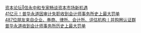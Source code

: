   
[资本论坛‖信永中和专家畅谈资本市场新机遇](http://www.dianyue.me/archives/087/91k1zy2rus7tuuxq/)  
[41亿元！普华永道因审计失职收到会计师事务所史上最大罚单](http://www.dianyue.me/archives/426/246deslektzu3gk7/)  
[487位朋友来自企业、券商、律所、会计所、评估机构丨并购圈认证群](http://www.dianyue.me/archives/495/7si8ezktys0au578/)  
[普华永道收到会计师事务所历史上最大罚单](http://www.dianyue.me/archives/062/8fybsu4izp2n9j2w/)
